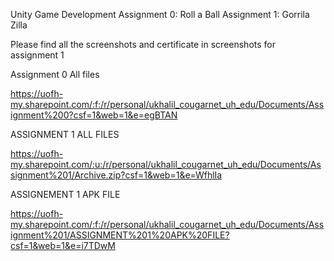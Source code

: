 Unity Game Development 
Assignment 0: Roll a Ball 
Assignment 1: Gorrila Zilla 


Please find all the screenshots and certificate in screenshots for assignment 1

Assignment 0 All files

https://uofh-my.sharepoint.com/:f:/r/personal/ukhalil_cougarnet_uh_edu/Documents/Assignment%200?csf=1&web=1&e=egBTAN

ASSIGNMENT 1 ALL FILES

https://uofh-my.sharepoint.com/:u:/r/personal/ukhalil_cougarnet_uh_edu/Documents/Assignment%201/Archive.zip?csf=1&web=1&e=WfhlIa

ASSIGNEMENT 1 APK FILE

https://uofh-my.sharepoint.com/:f:/r/personal/ukhalil_cougarnet_uh_edu/Documents/Assignment%201/ASSIGNMENT%201%20APK%20FILE?csf=1&web=1&e=i7TDwM



